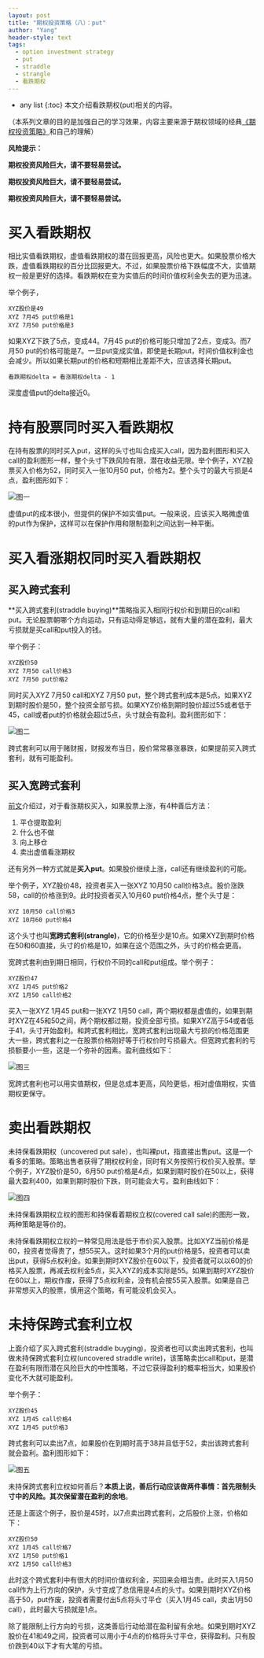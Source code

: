 ```yaml
---
layout: post
title: "期权投资策略（八）：put"
author: "Yang"
header-style: text
tags:
  - option investment strategy
  - put
  - straddle
  - strangle
  - 看跌期权
---
```


- any list
{:toc}
本文介绍看跌期权(put)相关的内容。

（本系列文章的目的是加强自己的学习效果，内容主要来源于期权领域的经典[《期权投资策略》](https://book.douban.com/subject/26345971/)和自己的理解）



**风险提示：**

**期权投资风险巨大，请不要轻易尝试。**

**期权投资风险巨大，请不要轻易尝试。**

**期权投资风险巨大，请不要轻易尝试。**



# 买入看跌期权

相比实值看跌期权，虚值看跌期权的潜在回报更高，风险也更大。如果股票价格大跌，虚值看跌期权的百分比回报更大。不过，如果股票价格下跌幅度不大，实值期权一般是更好的选择。看跌期权在变为实值后的时间价值权利金失去的更为迅速。

举个例子，

```
XYZ股价是49
XYZ 7月45 put价格是1
XYZ 7月50 put价格是3
```

如果XYZ下跌了5点，变成44。7月45 put的价格可能只增加了2点，变成3。而7月50 put的价格可能是7。一旦put变成实值，即使是长期put，时间价值权利金也会减少。所以如果长期put的价格和短期相比差距不大，应该选择长期put。

```看跌期权delta = 看涨期权delta - 1```

深度虚值put的delta接近0。



# 持有股票同时买入看跌期权

在持有股票的同时买入put，这样的头寸也叫合成买入call，因为盈利图形和买入call的盈利图形一样，整个头寸下跌风险有限，潜在收益无限。举个例子，XYZ股票买入价格为52，同时买入一张10月50 put，价格为2。整个头寸的最大亏损是4点，盈利图形如下：

![图一](/img/in-post/2021-05-23-option-strategy-put/post-put1.png)

虚值put的成本很小，但提供的保护不如实值put。一般来说，应该买入略微虚值的put作为保护，这样可以在保护作用和限制盈利之间达到一种平衡。



# 买入看涨期权同时买入看跌期权



## 买入跨式套利

**买入跨式套利(straddle buying)**策略指买入相同行权价和到期日的call和put。无论股票朝哪个方向运动，只有运动得足够远，就有大量的潜在盈利，最大亏损就是买call和put投入的钱。

举个例子：

```
XYZ股价50
XYZ 7月50 call价格3
XYZ 7月50 put价格2
```

同时买入XYZ 7月50 call和XYZ 7月50 put，整个跨式套利成本是5点。如果XYZ到期时股价是50，整个投资全部亏损。如果XYZ价格到期时股价超过55或者低于45，call或者put的价格就会超过5点，头寸就会有盈利。盈利图形如下：

![图二](/img/in-post/2021-05-23-option-strategy-put/post-put2.png)

跨式套利可以用于赌财报，财报发布当日，股价常常暴涨暴跌，如果提前买入跨式套利，就有可能盈利。



## 买入宽跨式套利

[前文](http://yang.observer/2021/02/15/option-strategy-call-buying/)介绍过，对于看涨期权买入，如果股票上涨，有4种善后方法：

1. 平仓提取盈利
2. 什么也不做
3. 向上移仓
4. 卖出虚值看涨期权

还有另外一种方式就是**买入put**。如果股价继续上涨，call还有继续盈利的可能。

举个例子，XYZ股价48，投资者买入一张XYZ 10月50 call价格3点。股价涨跌58，call的价格涨到9。此时投资者买入10月60 put价格4点，整个头寸是：

```
XYZ 10月50 call价格3
XYZ 10月60 put价格4
```

这个头寸也叫**宽跨式套利(strangle)**，它的价格至少是10点。如果XYZ到期时价格在50和60直接，头寸的价格是10，如果在这个范围之外，头寸的价格会更高。

宽跨式套利由到期日相同，行权价不同的call和put组成。举个例子：

```
XYZ股价47
XYZ 1月45 put价格2
XYZ 1月50 call价格2
```

买入一张XYZ 1月45 put和一张XYZ 1月50 call，两个期权都是虚值的，如果到期时XYZ在45和50之间，两个期权都过期，投资全部亏损。如果XYZ高于54或者低于41，头寸开始盈利。和跨式套利相比，宽跨式套利出现最大亏损的价格范围更大一些，跨式套利之一在股票价格刚好等于行权价时亏损最大。但宽跨式套利的亏损额要小一些，这是一个弥补的因素。盈利曲线如下：

![图三](/img/in-post/2021-05-23-option-strategy-put/post-put3.png)

宽跨式套利也可以用实值期权，但是总成本更高，风险更低，相对虚值期权，实值期权更保守。



# 卖出看跌期权

未持保看跌期权（uncovered put sale），也叫裸put，指直接出售put。这是一个看多的策略。策略出售者获得了期权权利金，同时有义务按照行权价买入股票。举个例子，XYZ股价是50，6月50 put价格是4点，如果到期时股价在50以上，获得最大盈利400，如果到期时股价下跌，则可能会大亏。盈利曲线如下：

![图四](/img/in-post/2021-05-23-option-strategy-put/post-put4.png)

未持保看跌期权立权的图形和持保看着期权立权(covered call sale)的图形一致，两种策略是等价的。

未持保看跌期权立权的一种常见用法是低于市价买入股票。比如XYZ当前价格是60，投资者觉得贵了，想55买入。这时如果3个月的put价格是5，投资者可以卖出put，获得5点权利金。如果到期时XYZ股价在60以下，投资者就可以以60的价格买入股票，再减去权利金5点，买入XYZ的成本实际是55。如果到期时XYZ股价在60以上，期权作废，获得了5点权利金，没有机会按55买入股票。如果是自己非常想买入的股票，慎用这个策略，有可能没机会买入。



# 未持保跨式套利立权

上面介绍了买入跨式套利(straddle buyging)，投资者也可以卖出跨式套利，也叫做未持保跨式套利立权(uncovered straddle write)，该策略卖出call和put，是潜在盈利有限而潜在风险巨大的中性策略，不过它获得盈利的概率相当大，如果股价变化不大就可能盈利。

举个例子：

```
XYZ股价45
XYZ 1月45 call价格4
XYZ 1月45 put价格3
```

跨式套利可以卖出7点，如果股价在到期时高于38并且低于52，卖出该跨式套利就会盈利。盈利图形如下：

![图五](/img/in-post/2021-05-23-option-strategy-put/post-put5.png)

未持保跨式套利立权如何善后？**本质上说，善后行动应该做两件事情：首先限制头寸中的风险。其次保留潜在盈利的余地**。

还是上面这个例子，股价是45时，以7点卖出跨式套利，之后股价上涨，价格如下：

```
XYZ股价50
XYZ 1月45 call价格7
XYZ 1月50 put价格1
XYZ 1月50 call价格3
```

此时这个跨式套利中有很大的时间价值权利金，买回来会相当贵。此时买入1月50 call作为上行方向的保护，头寸变成了总信用是4点的头寸。如果到期时XYZ价格高于50，put作废，投资者需要付出5点将头寸平仓（买入1月45 call，卖出1月50 call），此时最大亏损就是1点。

除了能限制上行方向的亏损，这类善后行动给潜在盈利留有余地。如果到期时XYZ股价在41和49之间，投资者可以用小于4点的价格将头寸平仓，获得盈利。只有股价跌到40以下才有大笔的亏损。
